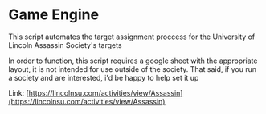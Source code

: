 # Game Engine


This script automates the target assignment proccess for the University of Lincoln Assassin Society's targets

In order to function, this script requires a google sheet with the appropriate layout, it is not intended for use outside of the society. That said, if you run a society and are interested, i'd be happy to help set it up


Link: [https://lincolnsu.com/activities/view/Assassin](https://lincolnsu.com/activities/view/Assassin)
